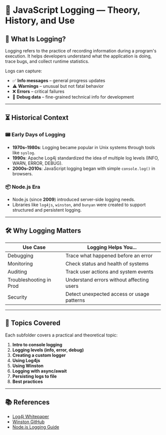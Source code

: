 # 📄 JavaScript Logging — Theory, History, and Use

## 🧠 What Is Logging?

Logging refers to the practice of recording information during a program's execution. It helps developers understand what the application is doing, trace bugs, and collect runtime statistics.

Logs can capture:

- ✅ **Info messages** – general progress updates
- ⚠️ **Warnings** – unusual but not fatal behavior
- ❌ **Errors** – critical failures
- 🐛 **Debug data** – fine-grained technical info for development

---

## ⏳ Historical Context

### 📟 Early Days of Logging

- **1970s–1980s**: Logging became popular in Unix systems through tools like `syslog`.
- **1990s**: Apache Log4j standardized the idea of multiple log levels (INFO, WARN, ERROR, DEBUG).
- **2000s–2010s**: JavaScript logging began with simple `console.log()` in browsers.

### 📦 Node.js Era

- Node.js (since **2009**) introduced server-side logging needs.
- Libraries like `log4js`, `winston`, and `bunyan` were created to support structured and persistent logging.

---

## 🛠️ Why Logging Matters

| Use Case                | Logging Helps You...                       |
| ----------------------- | ------------------------------------------ |
| Debugging               | Trace what happened before an error        |
| Monitoring              | Check status and health of systems         |
| Auditing                | Track user actions and system events       |
| Troubleshooting in Prod | Understand errors without affecting users  |
| Security                | Detect unexpected access or usage patterns |

---

## 🔧 Topics Covered

Each subfolder covers a practical and theoretical topic:

1. **Intro to console logging**
2. **Logging levels (info, error, debug)**
3. **Creating a custom logger**
4. **Using Log4js**
5. **Using Winston**
6. **Logging with async/await**
7. **Persisting logs to file**
8. **Best practices**

---

## 📚 References

- [Log4j Whitepaper](https://logging.apache.org/log4j/1.2/manual.html)
- [Winston GitHub](https://github.com/winstonjs/winston)
- [Node.js Logging Guide](https://nodejs.org/en/docs/guides/debugging-getting-started)
